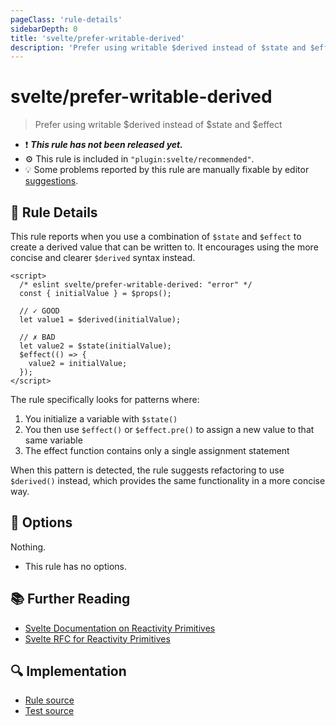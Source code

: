 ```yaml
---
pageClass: 'rule-details'
sidebarDepth: 0
title: 'svelte/prefer-writable-derived'
description: 'Prefer using writable $derived instead of $state and $effect'
---
```


# svelte/prefer-writable-derived

> Prefer using writable $derived instead of $state and $effect

- :exclamation: <badge text="This rule has not been released yet." vertical="middle" type="error"> **_This rule has not been released yet._** </badge>
- :gear: This rule is included in `"plugin:svelte/recommended"`.
- :bulb: Some problems reported by this rule are manually fixable by editor [suggestions](https://eslint.org/docs/developer-guide/working-with-rules#providing-suggestions).

## :book: Rule Details

This rule reports when you use a combination of `$state` and `$effect` to create a derived value that can be written to. It encourages using the more concise and clearer `$derived` syntax instead.

<!--eslint-skip-->

```svelte
<script>
  /* eslint svelte/prefer-writable-derived: "error" */
  const { initialValue } = $props();

  // ✓ GOOD
  let value1 = $derived(initialValue);

  // ✗ BAD
  let value2 = $state(initialValue);
  $effect(() => {
    value2 = initialValue;
  });
</script>
```

The rule specifically looks for patterns where:

1. You initialize a variable with `$state()`
2. You then use `$effect()` or `$effect.pre()` to assign a new value to that same variable
3. The effect function contains only a single assignment statement

When this pattern is detected, the rule suggests refactoring to use `$derived()` instead, which provides the same functionality in a more concise way.

## :wrench: Options

Nothing.

- This rule has no options.

## :books: Further Reading

- [Svelte Documentation on Reactivity Primitives](https://svelte.dev/docs/svelte-components#script-2-assignments-are-reactive)
- [Svelte RFC for Reactivity Primitives](https://github.com/sveltejs/rfcs/blob/rfc-better-primitives/text/0000-better-primitives.md)

## :mag: Implementation

- [Rule source](https://github.com/sveltejs/eslint-plugin-svelte/blob/main/packages/eslint-plugin-svelte/src/rules/prefer-writable-derived.ts)
- [Test source](https://github.com/sveltejs/eslint-plugin-svelte/blob/main/packages/eslint-plugin-svelte/tests/src/rules/prefer-writable-derived.ts)
